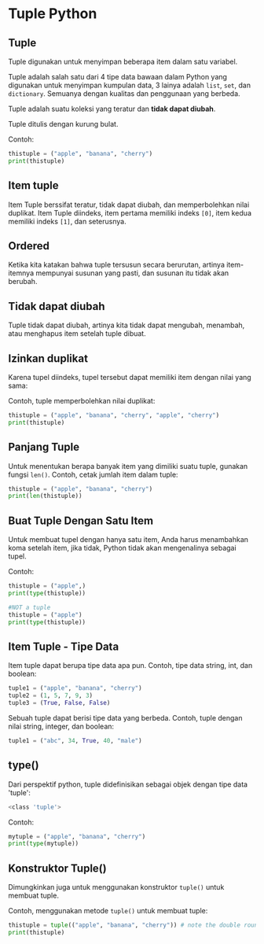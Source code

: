 # Tuple Python
## Tuple
Tuple digunakan untuk menyimpan beberapa item dalam satu variabel.

Tuple adalah salah satu dari 4 tipe data bawaan dalam Python yang digunakan untuk menyimpan kumpulan data, 3 lainya adalah `list`, `set`, dan `dictionary`. Semuanya dengan kualitas dan penggunaan yang berbeda.

Tuple adalah suatu koleksi yang teratur dan **tidak dapat diubah**.

Tuple ditulis dengan kurung bulat.

Contoh:

```py
thistuple = ("apple", "banana", "cherry")
print(thistuple)
```

## Item tuple
Item Tuple berssifat teratur, tidak dapat diubah, dan memperbolehkan nilai duplikat. Item Tuple diindeks, item pertama memiliki indeks `[0]`, item kedua memiliki indeks `[1]`, dan seterusnya.

## Ordered
Ketika kita katakan bahwa tuple tersusun secara berurutan, artinya item-itemnya mempunyai susunan yang pasti, dan susunan itu tidak akan berubah.
## Tidak dapat diubah
Tuple tidak dapat diubah, artinya kita tidak dapat mengubah, menambah, atau menghapus item setelah tuple dibuat.
## Izinkan duplikat
Karena tupel diindeks, tupel tersebut dapat memiliki item dengan nilai yang sama:

Contoh, tuple memperbolehkan nilai duplikat:

```py
thistuple = ("apple", "banana", "cherry", "apple", "cherry")
print(thistuple)
```
## Panjang Tuple
Untuk menentukan berapa banyak item yang dimiliki suatu tuple, gunakan fungsi `len()`.
Contoh, cetak jumlah item dalam tuple:

```py
thistuple = ("apple", "banana", "cherry")
print(len(thistuple))
```

## Buat Tuple Dengan Satu Item
Untuk membuat tupel dengan hanya satu item, Anda harus menambahkan koma setelah item, jika tidak, Python tidak akan mengenalinya sebagai tupel.

Contoh:

```py
thistuple = ("apple",)
print(type(thistuple))

#NOT a tuple
thistuple = ("apple")
print(type(thistuple))
```
## Item Tuple - Tipe Data
Item tuple dapat berupa tipe data apa pun.
Contoh, tipe data string, int, dan boolean:

```py
tuple1 = ("apple", "banana", "cherry")
tuple2 = (1, 5, 7, 9, 3)
tuple3 = (True, False, False)
```

Sebuah tuple dapat berisi tipe data yang berbeda. 
Contoh, tuple dengan nilai string, integer, dan boolean:

```py
tuple1 = ("abc", 34, True, 40, "male")
```
## type()
Dari perspektif python, tuple didefinisikan sebagai objek dengan tipe data 'tuple':

```bash
<class 'tuple'>
```

Contoh:

```py
mytuple = ("apple", "banana", "cherry")
print(type(mytuple))
```
## Konstruktor Tuple()
Dimungkinkan juga untuk menggunakan konstruktor `tuple()` untuk membuat tuple.

Contoh, menggunakan metode `tuple()` untuk membuat tuple:

```py
thistuple = tuple(("apple", "banana", "cherry")) # note the double round-brackets
print(thistuple)
```

